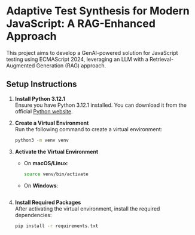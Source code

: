 # Adaptive Test Synthesis for Modern JavaScript: A RAG-Enhanced Approach

This project aims to develop a GenAI-powered solution for JavaScript testing using ECMAScript 2024, leveraging an LLM with a Retrieval-Augmented Generation (RAG) approach.

## Setup Instructions

1. **Install Python 3.12.1**  
   Ensure you have Python 3.12.1 installed. You can download it from the official [Python website](https://www.python.org/downloads/release/python-3121/).

2. **Create a Virtual Environment**  
   Run the following command to create a virtual environment:
   ```bash
   python3 -m venv venv
   ```
3. **Activate the Virtual Environment**  
   - On **macOS/Linux**:
     ```bash
     source venv/bin/activate
     ```
   - On **Windows**:
     ```bash

     ```
     
4. **Install Required Packages**  
   After activating the virtual environment, install the required dependencies:
   ```bash
   pip install -r requirements.txt
   ```